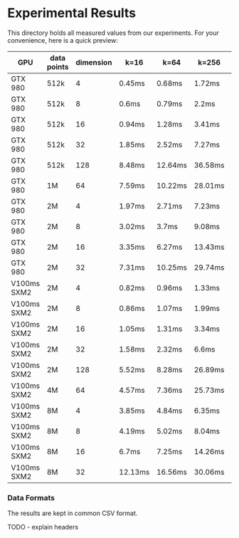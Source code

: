# Experimental Results

This directory holds all measured values from our experiments. For your convenience, here is a quick preview:

| GPU | data points | dimension | k=16 | k=64 | k=256 | k=1024 | k=4096 |
| --- | --- | --- | --- | --- | --- | --- | --- |
| GTX 980 | 512k | 4 | 0.45ms | 0.68ms | 1.72ms | 6.36ms | 24.98ms |
| GTX 980 | 512k | 8 | 0.6ms | 0.79ms | 2.2ms | 8.28ms | 32.75ms |
| GTX 980 | 512k | 16 | 0.94ms | 1.28ms | 3.41ms | 12.89ms | 50.41ms |
| GTX 980 | 512k | 32 | 1.85ms | 2.52ms | 7.27ms | 25.55ms | 99.47ms |
| GTX 980 | 512k | 128 | 8.48ms | 12.64ms | 36.58ms | 127.53ms | 498.63ms |
| GTX 980 | 1M | 64 | 7.59ms | 10.22ms | 28.01ms | 98.31ms | 380.5ms |
| GTX 980 | 2M | 4 | 1.97ms | 2.71ms | 7.23ms | 24.95ms | 98.96ms |
| GTX 980 | 2M | 8 | 3.02ms | 3.7ms | 9.08ms | 33.01ms | 130ms |
| GTX 980 | 2M | 16 | 3.35ms | 6.27ms | 13.43ms | 51.89ms | 201.77ms |
| GTX 980 | 2M | 32 | 7.31ms | 10.25ms | 29.74ms | 104.48ms | 398.59ms |
| V100ms SXM2 | 2M | 4 | 0.82ms | 0.96ms | 1.33ms | 5.11ms | 20.09ms |
| V100ms SXM2 | 2M | 8 | 0.86ms | 1.07ms | 1.99ms | 7.59ms | 30.06ms |
| V100ms SXM2 | 2M | 16 | 1.05ms | 1.31ms | 3.34ms | 12.96ms | 50.8ms |
| V100ms SXM2 | 2M | 32 | 1.58ms | 2.32ms | 6.6ms | 25.45ms | 98.87ms |
| V100ms SXM2 | 2M | 128 | 5.52ms | 8.28ms | 26.89ms | 100.16ms | 382.98ms |
| V100ms SXM2 | 4M | 64 | 4.57ms | 7.36ms | 25.73ms | 98.19ms | 380.61ms |
| V100ms SXM2 | 8M | 4 | 3.85ms | 4.84ms | 6.35ms | 21.14ms | 83.51ms |
| V100ms SXM2 | 8M | 8 | 4.19ms | 5.02ms | 8.04ms | 30.63ms | 121.39ms |
| V100ms SXM2 | 8M | 16 | 6.7ms | 7.25ms | 14.26ms | 51.95ms | 207.12ms |
| V100ms SXM2 | 8M | 32 | 12.13ms | 16.56ms | 30.06ms | 102.86ms | 396.29ms |

### Data Formats

The results are kept in common CSV format.

TODO - explain headers
